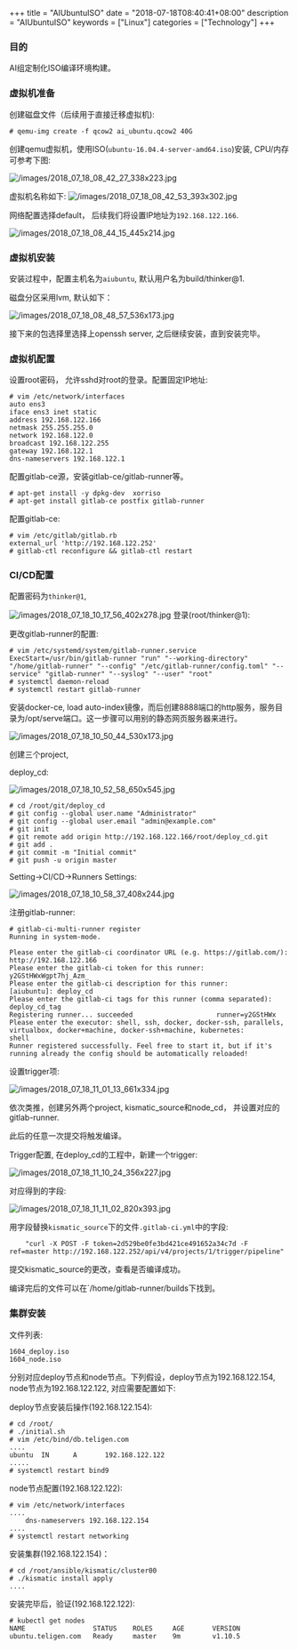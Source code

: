 +++
title = "AIUbuntuISO"
date = "2018-07-18T08:40:41+08:00"
description = "AIUbuntuISO"
keywords = ["Linux"]
categories = ["Technology"]
+++
### 目的
AI组定制化ISO编译环境构建。
### 虚拟机准备
创建磁盘文件（后续用于直接迁移虚拟机):    

```
# qemu-img create -f qcow2 ai_ubuntu.qcow2 40G
```
创建qemu虚拟机，使用ISO(`ubuntu-16.04.4-server-amd64.iso`)安装, CPU/内存可参考下图:    

![/images/2018_07_18_08_42_27_338x223.jpg](/images/2018_07_18_08_42_27_338x223.jpg)

虚拟机名称如下:
![/images/2018_07_18_08_42_53_393x302.jpg](/images/2018_07_18_08_42_53_393x302.jpg)

网络配置选择default， 后续我们将设置IP地址为`192.168.122.166`.   

![/images/2018_07_18_08_44_15_445x214.jpg](/images/2018_07_18_08_44_15_445x214.jpg)

### 虚拟机安装
安装过程中，配置主机名为`aiubuntu`, 默认用户名为build/thinker@1. 

磁盘分区采用lvm, 默认如下：    

![/images/2018_07_18_08_48_57_536x173.jpg](/images/2018_07_18_08_48_57_536x173.jpg)

接下来的包选择里选择上openssh server, 之后继续安装，直到安装完毕。   
### 虚拟机配置
设置root密码， 允许sshd对root的登录。配置固定IP地址:    

```
# vim /etc/network/interfaces
auto ens3
iface ens3 inet static
address 192.168.122.166
netmask 255.255.255.0
network 192.168.122.0
broadcast 192.168.122.255
gateway 192.168.122.1
dns-nameservers 192.168.122.1
```
配置gitlab-ce源，安装gitlab-ce/gitlab-runner等。

```
# apt-get install -y dpkg-dev  xorriso
# apt-get install gitlab-ce postfix gitlab-runner
```
配置gitlab-ce:    

```
# vim /etc/gitlab/gitlab.rb
external_url 'http://192.168.122.252'
# gitlab-ctl reconfigure && gitlab-ctl restart
```
### CI/CD配置
配置密码为`thinker@1`,    

![/images/2018_07_18_10_17_56_402x278.jpg](/images/2018_07_18_10_17_56_402x278.jpg)
登录(root/thinker@1):    

更改gitlab-runner的配置:    

```
# vim /etc/systemd/system/gitlab-runner.service
ExecStart=/usr/bin/gitlab-runner "run" "--working-directory" "/home/gitlab-runner" "--config" "/etc/gitlab-runner/config.toml" "--service" "gitlab-runner" "--syslog" "--user" "root"
# systemctl daemon-reload
# systemctl restart gitlab-runner
```

安装docker-ce, load
auto-index镜像，而后创建8888端口的http服务，服务目录为/opt/serve端口。这一步骤可以用别的静态网页服务器来进行。    

![/images/2018_07_18_10_50_44_530x173.jpg](/images/2018_07_18_10_50_44_530x173.jpg)

创建三个project,    

deploy_cd:    

![/images/2018_07_18_10_52_58_650x545.jpg](/images/2018_07_18_10_52_58_650x545.jpg)

```
# cd /root/git/deploy_cd
# git config --global user.name "Administrator"
# git config --global user.email "admin@example.com"
# git init
# git remote add origin http://192.168.122.166/root/deploy_cd.git
# git add .
# git commit -m "Initial commit"
# git push -u origin master
```
Setting->CI/CD->Runners Settings:    

![/images/2018_07_18_10_58_37_408x244.jpg](/images/2018_07_18_10_58_37_408x244.jpg)

注册gitlab-runner:    

```
# gitlab-ci-multi-runner register
Running in system-mode.                            
                                                   
Please enter the gitlab-ci coordinator URL (e.g. https://gitlab.com/):
http://192.168.122.166
Please enter the gitlab-ci token for this runner:
y2GStHWxWgpt7hj_Azm_
Please enter the gitlab-ci description for this runner:
[aiubuntu]: deploy_cd
Please enter the gitlab-ci tags for this runner (comma separated):
deploy_cd_tag
Registering runner... succeeded                     runner=y2GStHWx
Please enter the executor: shell, ssh, docker, docker-ssh, parallels, virtualbox, docker+machine, docker-ssh+machine, kubernetes:
shell
Runner registered successfully. Feel free to start it, but if it's running already the config should be automatically reloaded! 
```
设置trigger项:   

![/images/2018_07_18_11_01_13_661x334.jpg](/images/2018_07_18_11_01_13_661x334.jpg)


依次类推，创建另外两个project, kismatic_source和node_cd，
并设置对应的gitlab-runner.    

此后的任意一次提交将触发编译。  

Trigger配置, 在deploy_cd的工程中，新建一个trigger:    

![/images/2018_07_18_11_10_24_356x227.jpg](/images/2018_07_18_11_10_24_356x227.jpg)

对应得到的字段:    

![/images/2018_07_18_11_11_02_820x393.jpg](/images/2018_07_18_11_11_02_820x393.jpg)

用字段替换`kismatic_source`下的文件`.gitlab-ci.yml`中的字段:    

```
    "curl -X POST -F token=2d529be0fe3bd421ce491652a34c7d -F ref=master http://192.168.122.252/api/v4/projects/1/trigger/pipeline"
```
提交kismatic_source的更改，查看是否编译成功。  

编译完后的文件可以在`/home/gitlab-runner/builds下找到。

### 集群安装
文件列表:   

```
1604_deploy.iso
1604_node.iso
```

分别对应deploy节点和node节点。下列假设，deploy节点为192.168.122.154,
node节点为192.168.122.122, 对应需要配置如下:   

deploy节点安装后操作(192.168.122.154):    

```
# cd /root/
# ./initial.sh
# vim /etc/bind/db.teligen.com
....
ubuntu	IN      A       192.168.122.122
.....
# systemctl restart bind9
```

node节点配置(192.168.122.122):    

```
# vim /etc/network/interfaces
....
	dns-nameservers 192.168.122.154
....
# systemctl restart networking
```

安装集群(192.168.122.154)：    

```
# cd /root/ansible/kismatic/cluster00
# ./kismatic install apply
....
```
安装完毕后，验证(192.168.122.122):    

```
# kubectl get nodes
NAME                 STATUS    ROLES     AGE       VERSION
ubuntu.teligen.com   Ready     master    9m        v1.10.5
```
